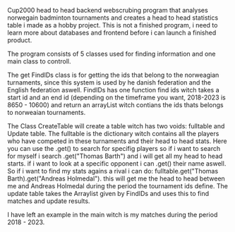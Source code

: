 Cup2000 head to head backend webscrubing program that analyses norwegain badminton tournaments and creates a head to head statistics table i made as a hobby project.
This is not a finished program, i need to learn more about databases and frontend before i can launch a finished product.

The program consists of 5 classes used for finding information and one main class to controll. 

The get FindIDs class is for getting the ids that belong to the norweagian turnaments, since this system is used by he danish federation and the English federation aswell.
FindIDs has one function find ids witch takes a start id and an end id (depending on the timeframe you want, 2018-2023 is 8650 - 10600) and return an arrayList witch contians the ids thats belongs to norweaian tournaments.

The Class CreateTable will create a table witch has two voids: fulltable and Update table.
The fulltable is the dictionary witch contains all the players who have competed in these turnaments and their head to head stats.
Here you can use the .get() to search for specifig players so if i want to search for myself i search .get("Thomas Barth") and i will get all my head to head starts.
if i want to look at a specific opponent i can .get() their name aswell. So if i want to find my stats agains a rival i can do: fulltable.get("Thomas Barth).get("Andreas Holmedal").
this will get me the head to head between me and Andreas Holmedal during the period the tournament ids define.
The update table takes the Arraylist given by FindIDs and uses this to find matches and update results.

I have left an example in the main witch is my matches during the period 2018 - 2023.
